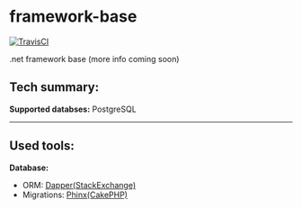 # framework-base

<a href="https://travis-ci.org/mxss/framework-base"><img src="https://travis-ci.org/mxss/framework-base.svg?branch=master" alt="TravisCI"></a>

.net framework base (more info coming soon)

## Tech summary:
**Supported databses:** PostgreSQL

****

## Used tools:
**Database:**
- ORM: [Dapper(StackExchange)](https://github.com/StackExchange/Dapper)
- Migrations: [Phinx(CakePHP)](https://github.com/cakephp/phinx)

